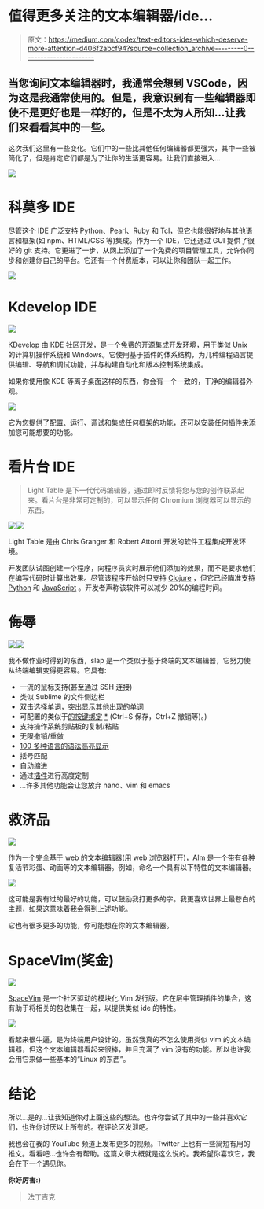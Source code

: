 # 值得更多关注的文本编辑器/ide…

> 原文：<https://medium.com/codex/text-editors-ides-which-deserve-more-attention-d406f2abcf94?source=collection_archive---------0----------------------->

## 当您询问文本编辑器时，我通常会想到 VSCode，因为这是我通常使用的。但是，我意识到有一些编辑器即使不是更好也是一样好的，但是不太为人所知…让我们来看看其中的一些。

这次我们这里有一些变化。它们中的一些比其他任何编辑器都更强大，其中一些被简化了，但是肯定它们都是为了让你的生活更容易。让我们直接进入…

![](img/8f317ee184520a7ed26f26e830a5cdb8.png)

# 科莫多 IDE

尽管这个 IDE 广泛支持 Python、Pearl、Ruby 和 Tcl，但它也能很好地与其他语言和框架(如 npm、HTML/CSS 等)集成。作为一个 IDE，它还通过 GUI 提供了很好的 git 支持。它更进了一步，从网上添加了一个免费的项目管理工具，允许你同步和创建你自己的平台。它还有一个付费版本，可以让你和团队一起工作。

![](img/547838a0a5b93201fa04afa1fc607f4a.png)

# Kdevelop IDE

![](img/6c929c99ea84d3fd4919c3d05dca9d7e.png)

KDevelop 由 KDE 社区开发，是一个免费的开源集成开发环境，用于类似 Unix 的计算机操作系统和 Windows。它使用基于插件的体系结构，为几种编程语言提供编辑、导航和调试功能，并与构建自动化和版本控制系统集成。

如果你使用像 KDE 等离子桌面这样的东西，你会有一个一致的，干净的编辑器外观。

![](img/8518603f028ca90235dc58ea47fe6321.png)

它为您提供了配置、运行、调试和集成任何框架的功能，还可以安装任何插件来添加您可能想要的功能。

# 看片台 IDE

> Light Table 是下一代代码编辑器，通过即时反馈将您与您的创作联系起来。看片台是非常可定制的，可以显示任何 Chromium 浏览器可以显示的东西。

![](img/c58216f10f1f554656051809d0b162ee.png)![](img/cc24310e60ee0c6ca8f98fe69127491c.png)

Light Table 是由 Chris Granger 和 Robert Attorri 开发的软件工程集成开发环境。

开发团队试图创建一个程序，向程序员实时展示他们添加的效果，而不是要求他们在编写代码时计算出效果。尽管该程序开始时只支持 [Clojure](https://en.wikipedia.org/wiki/Clojure) ，但它已经瞄准支持 [Python](https://en.wikipedia.org/wiki/Python_(programming_language)) 和 [JavaScript](https://en.wikipedia.org/wiki/JavaScript) 。开发者声称该软件可以减少 20%的编程时间。

# 侮辱

![](img/a57c5a5ef8940025a37c2e7fd9b95a75.png)![](img/d46931bf660e96f5b32808db662665c7.png)

我不做作业时得到的东西，slap 是一个类似于基于终端的文本编辑器，它努力使从终端编辑变得更容易。它具有:

*   一流的鼠标支持(甚至通过 SSH 连接)
*   类似 Sublime 的文件侧边栏
*   双击选择单词，突出显示其他出现的单词
*   可配置的类似于[的按键绑定](https://github.com/slap-editor/slap#default-keybindings) [*](https://github.com/slap-editor/slap#some-keys-dont-work) (Ctrl+S 保存，Ctrl+Z 撤销等)。)
*   支持操作系统剪贴板的复制/粘贴
*   无限撤销/重做
*   [100 多种语言的语法高亮显示](https://github.com/isagalaev/highlight.js/tree/master/src/languages)
*   括号匹配
*   自动缩进
*   通过[插件](https://github.com/slap-editor/slap#plugins)进行高度定制
*   …许多其他功能会让您放弃 nano、vim 和 emacs

# 救济品

![](img/3bcb4419bc266734189b84edc7265df4.png)

作为一个完全基于 web 的文本编辑器(用 web 浏览器打开)，Alm 是一个带有各种复活节彩蛋、动画等的文本编辑器。例如，命名一个具有以下特性的文本编辑器。

![](img/00dc9fb7210c36a9e35c829d0cc76a09.png)

这可能是我有过的最好的功能，可以鼓励我打更多的字。我更喜欢世界上最苍白的主题，如果这意味着我会得到上述功能。

它也有很多更多的功能，你可能想在你的文本编辑器。

# SpaceVim(奖金)

![](img/d71450a4f7da949f49c40ea3b2b02b91.png)

[SpaceVim](https://spacevim.org/) 是一个社区驱动的模块化 Vim 发行版。它在层中管理插件的集合，这有助于将相关的包收集在一起，以提供类似 ide 的特性。

![](img/df2db73e5cfba584a519b35b4fdd4dfb.png)

看起来很牛逼，是为终端用户设计的。虽然我真的不怎么使用类似 vim 的文本编辑器，但这个文本编辑器看起来很棒，并且充满了 vim 没有的功能。所以也许我会用它来做一些基本的“Linux 的东西”。

# 结论

所以…是的…让我知道你对上面这些的想法。也许你尝试了其中的一些并喜欢它们，也许你讨厌以上所有的。在评论区发泄吧。

我也会在我的 YouTube 频道上发布更多的视频。Twitter 上也有一些简短有用的推文。看看吧…也许会有帮助。这篇文章大概就是这么说的。我希望你喜欢它，我会在下一个遇见你。

**你好厉害:)**

> 法丁吉克